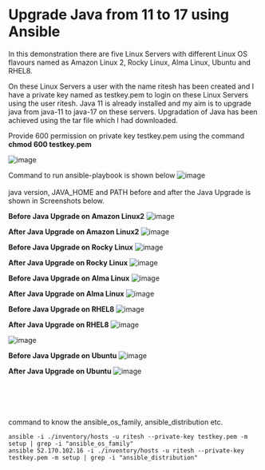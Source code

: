 # Upgrade Java from 11 to 17 using Ansible
In this demonstration there are five Linux Servers with different Linux OS flavours named as Amazon Linux 2, Rocky Linux, Alma Linux, Ubuntu and RHEL8.

On these Linux Servers a user with the name ritesh has been created and I have a private key named as testkey.pem to login on these Linux Servers using the user ritesh. Java 11 is already installed and my aim is to upgrade java from java-11 to java-17 on these servers. Upgradation of Java has been achieved using the tar file which I had downloaded.

Provide 600 permission on private key  testkey.pem using the command **chmod 600 testkey.pem** 

![image](https://github.com/user-attachments/assets/21a17602-164a-4d77-b46e-9c64b6986562)

Command to run ansible-playbook is shown below
![image](https://github.com/user-attachments/assets/d7bd21d6-10a5-40a7-a41c-eb9453cca651)
<br><br/>
java version, JAVA_HOME and PATH before and after the Java Upgrade is shown in Screenshots below.

**Before Java Upgrade on Amazon Linux2**
![image](https://github.com/user-attachments/assets/51a0d159-bd97-4842-b61e-7e41edacf011)

**After Java Upgrade on Amazon Linux2**
![image](https://github.com/user-attachments/assets/12b118a0-ddce-4075-8f69-e2866cb6699d)

**Before Java Upgrade on Rocky Linux**
![image](https://github.com/user-attachments/assets/828051e5-4af5-4c60-b6bc-c873ebed8dc3)

**After Java Upgrade on Rocky Linux**
![image](https://github.com/user-attachments/assets/d902140d-c9bf-4bdf-9936-e29fd6dc5bb1)

**Before Java Upgrade on Alma Linux**
![image](https://github.com/user-attachments/assets/eae08a9d-ab16-4da9-82d6-36db82940593)

**After Java Upgrade on Alma Linux**
![image](https://github.com/user-attachments/assets/4a1dbf5c-f5d8-4078-9e14-e0d1a9f5e7d6)

**Before Java Upgrade on RHEL8**
![image](https://github.com/user-attachments/assets/eeeedec0-97ee-4fed-8f09-462942adf2ab)

**After Java Upgrade on RHEL8**
![image](https://github.com/user-attachments/assets/e50b42b9-4d38-4758-804e-159a9189c3c3)

![image](https://github.com/user-attachments/assets/9c523538-323d-4216-8752-d85c87b3b9f5)

**Before Java Upgrade on Ubuntu**
![image](https://github.com/user-attachments/assets/dc2d905b-5254-470c-91c9-c429fda371eb)

**After Java Upgrade on Ubuntu**
![image](https://github.com/user-attachments/assets/0d49f955-386b-47c0-b039-efc52ffa9daa)
<br><br/>
<br><br/>
<br><br/>
command to know the ansible_os_family, ansible_distribution etc.
```
ansible -i ./inventory/hosts -u ritesh --private-key testkey.pem -m setup | grep -i "ansible_os_family"
ansible 52.170.102.16 -i ./inventory/hosts -u ritesh --private-key testkey.pem -m setup | grep -i "ansible_distribution"
```
